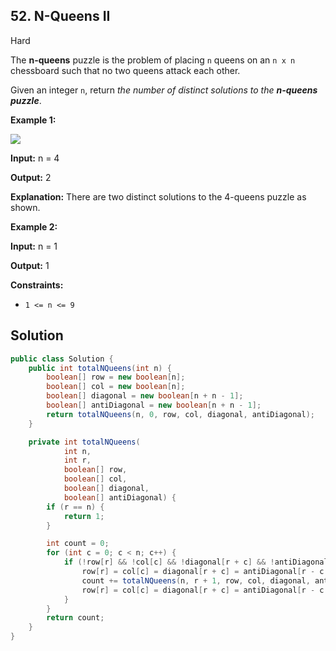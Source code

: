 ## 52\. N-Queens II

Hard

The **n-queens** puzzle is the problem of placing `n` queens on an `n x n` chessboard such that no two queens attack each other.

Given an integer `n`, return _the number of distinct solutions to the **n-queens puzzle**_.

**Example 1:**

![](https://assets.leetcode.com/uploads/2020/11/13/queens.jpg)

**Input:** n = 4

**Output:** 2

**Explanation:** There are two distinct solutions to the 4-queens puzzle as shown. 

**Example 2:**

**Input:** n = 1

**Output:** 1 

**Constraints:**

*   `1 <= n <= 9`

## Solution

```java
public class Solution {
    public int totalNQueens(int n) {
        boolean[] row = new boolean[n];
        boolean[] col = new boolean[n];
        boolean[] diagonal = new boolean[n + n - 1];
        boolean[] antiDiagonal = new boolean[n + n - 1];
        return totalNQueens(n, 0, row, col, diagonal, antiDiagonal);
    }

    private int totalNQueens(
            int n,
            int r,
            boolean[] row,
            boolean[] col,
            boolean[] diagonal,
            boolean[] antiDiagonal) {
        if (r == n) {
            return 1;
        }

        int count = 0;
        for (int c = 0; c < n; c++) {
            if (!row[r] && !col[c] && !diagonal[r + c] && !antiDiagonal[r - c + n - 1]) {
                row[r] = col[c] = diagonal[r + c] = antiDiagonal[r - c + n - 1] = true;
                count += totalNQueens(n, r + 1, row, col, diagonal, antiDiagonal);
                row[r] = col[c] = diagonal[r + c] = antiDiagonal[r - c + n - 1] = false;
            }
        }
        return count;
    }
}
```